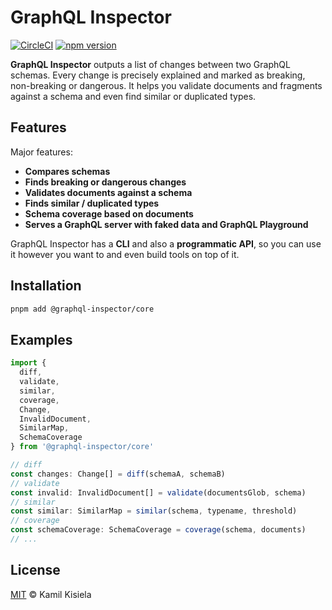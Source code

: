 # GraphQL Inspector

[![CircleCI](https://circleci.com/gh/kamilkisiela/graphql-inspector.svg?style=shield&circle-token=d1cd06aba321ee2b7bf8bd2041104643639463b0)](https://circleci.com/gh/kamilkisiela/graphql-inspector)
[![npm version](https://badge.fury.io/js/@graphql-inspector/core.svg)](https://npmjs.com/package/@graphql-inspector/core)

**GraphQL Inspector** outputs a list of changes between two GraphQL schemas. Every change is
precisely explained and marked as breaking, non-breaking or dangerous. It helps you validate
documents and fragments against a schema and even find similar or duplicated types.

## Features

Major features:

- **Compares schemas**
- **Finds breaking or dangerous changes**
- **Validates documents against a schema**
- **Finds similar / duplicated types**
- **Schema coverage based on documents**
- **Serves a GraphQL server with faked data and GraphQL Playground**

GraphQL Inspector has a **CLI** and also a **programmatic API**, so you can use it however you want
to and even build tools on top of it.

## Installation

```bash
pnpm add @graphql-inspector/core
```

## Examples

```typescript
import {
  diff,
  validate,
  similar,
  coverage,
  Change,
  InvalidDocument,
  SimilarMap,
  SchemaCoverage
} from '@graphql-inspector/core'

// diff
const changes: Change[] = diff(schemaA, schemaB)
// validate
const invalid: InvalidDocument[] = validate(documentsGlob, schema)
// similar
const similar: SimilarMap = similar(schema, typename, threshold)
// coverage
const schemaCoverage: SchemaCoverage = coverage(schema, documents)
// ...
```

## License

[MIT](https://github.com/kamilkisiela/graphql-inspector/blob/master/LICENSE) © Kamil Kisiela
